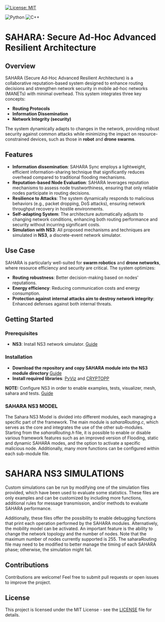 [![License: MIT](https://img.shields.io/badge/License-MIT-yellow.svg)](https://github.com/theblackoreo/smesh/blob/main/LICENSE)

![Python](https://img.shields.io/badge/python-3670A0?style=for-the-badge&logo=python&logoColor=ffdd54)
![C++](https://img.shields.io/badge/-C++-blue?logo=cplusplus)



# SAHARA: Secure Ad-Hoc Advanced Resilient Architecture

## Overview

SAHARA (Secure Ad-Hoc Advanced Resilient Architecture) is a collaborative reputation-based system designed to enhance routing decisions and strengthen network security in mobile ad-hoc networks (MANETs) with minimal overhead. This system integrates three key concepts:

- **Routing Protocols**
- **Information Dissemination**
- **Network Integrity (security)**

The system dynamically adapts to changes in the network, providing robust security against common attacks while minimizing the impact on resource-constrained devices, such as those in **robot** and **drone swarms**.

## Features

- **Information dissemination**: SAHARA Sync employs a lightweight, efficient information-sharing technique that significantly reduces overhead compared to traditional flooding mechanisms.
- **Reputation-based Node Evaluation**: SAHARA leverages reputation mechanisms to assess node trustworthiness, ensuring that only reliable nodes participate in routing decisions.
- **Resilience to Attacks**: The system dynamically responds to malicious behaviors (e.g., packet dropping, DoS attacks), ensuring network throughput recovery in hostile environments.
- **Self-adapting System**: The architecture automatically adjusts to changing network conditions, enhancing both routing performance and security without incurring significant costs.
- **Simulation with NS3**: All proposed mechanisms and techniques are simulated in **NS3**, a discrete-event network simulator.

## Use Case

SAHARA is particularly well-suited for **swarm robotics** and **drone networks**, where resource efficiency and security are critical. The system optimizes:

- **Routing robustness**: Better decision-making based on nodes' reputations.
- **Energy efficiency**: Reducing communication costs and energy consumption.
- **Protection against internal attacks aim to destroy network integrity**: Enhanced defenses against both internal threats.

## Getting Started

### Prerequisites

- **NS3**: Install NS3 network simulator. [Guide](https://www.nsnam.org/docs/installation/html/)

### Installation
- **Download the repository and copy SAHARA module into the NS3 module directory** [Guide](https://www.nsnam.org/docs/manual/html/new-modules.html)
- **Install required libraries**: [PyViz](https://www.nsnam.org/wiki/PyViz) and [CRYPTOPP](https://www.projectguideline.com/secrets-of-using-cryptography-in-ns-3-using-crypto-library/) 

**NOTE:** Configure NS3 in order to enable examples, tests, visualizer, mesh, sahara and tests. [Guide](https://www.nsnam.org/docs/tutorial/html/getting-started.html)

### SAHARA NS3 MODEL

The Sahara NS3 Model is divided into different modules, each managing a specific part of the framework. The main module is *saharaRouting.c*, which serves as the core and integrates the use of the other sub-modules. Starting from the *saharaRouting.h* file, it is possible to enable or disable various framework features such as an improved version of Flooding, static and dynamic SAHARA modes, and the option to activate a specific malicious node. Additionally, many more functions can be configured within each sub-module file.

# SAHARA NS3 SIMULATIONS
Custom simulations can be run by modifying one of the simulation files provided, which have been used to evaluate some statistics. These files are only examples and can be customized by including more functions, additional rules for message transmission, and/or methods to evaluate SAHARA performance.

Additionally, these files offer the possibility to enable debugging functions that print each operation performed by the SAHARA modules. Alternatively, the mobility model can be activated. An important feature is the ability to change the network topology and the number of nodes. Note that the maximum number of nodes currently supported is 255. The saharaRouting file may need to be modified to better manage the timing of each SAHARA phase; otherwise, the simulation might fail.


## Contributions

Contributions are welcome! Feel free to submit pull requests or open issues to improve the project.

## License

This project is licensed under the MIT License - see the [LICENSE](LICENSE) file for details.
